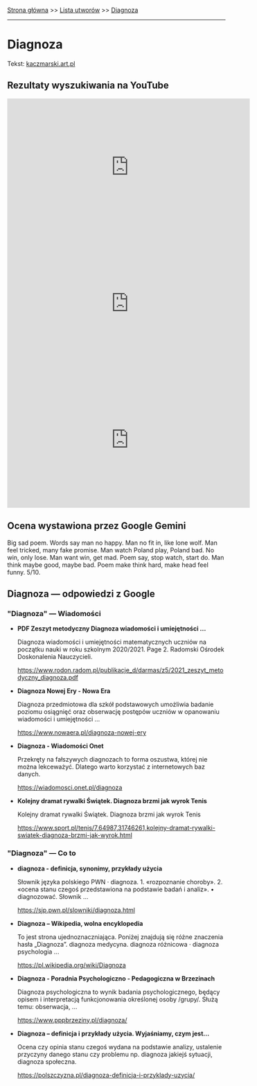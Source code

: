 [Strona główna](../index.md) >> [Lista utworów](../list.md) >> [Diagnoza](121.md)

---

# Diagnoza

Tekst: [kaczmarski.art.pl](https://www.kaczmarski.art.pl/tworczosc/wiersze/diagnoza/)

## Rezultaty wyszukiwania na YouTube

<iframe width="560" height="315" src="https://www.youtube.com/embed/owQ1PEPJ3zs?si=IdontcarewhotheIRSsendsImnotpayingtaxes" title="YouTube video player" frameborder="0" allow="accelerometer; autoplay; clipboard-write; encrypted-media; gyroscope; picture-in-picture; web-share" referrerpolicy="strict-origin-when-cross-origin" allowfullscreen></iframe>

<iframe width="560" height="315" src="https://www.youtube.com/embed/NTNcxGVgn9I?si=IdontcarewhotheIRSsendsImnotpayingtaxes" title="YouTube video player" frameborder="0" allow="accelerometer; autoplay; clipboard-write; encrypted-media; gyroscope; picture-in-picture; web-share" referrerpolicy="strict-origin-when-cross-origin" allowfullscreen></iframe>

<iframe width="560" height="315" src="https://www.youtube.com/embed/aXNcFrNFR7o?si=IdontcarewhotheIRSsendsImnotpayingtaxes" title="YouTube video player" frameborder="0" allow="accelerometer; autoplay; clipboard-write; encrypted-media; gyroscope; picture-in-picture; web-share" referrerpolicy="strict-origin-when-cross-origin" allowfullscreen></iframe>

## Ocena wystawiona przez Google Gemini

Big sad poem. Words say man no happy. Man no fit in, like lone wolf. Man feel tricked, many fake promise. Man watch Poland play, Poland bad. No win, only lose. Man want win, get mad. Poem say, stop watch, start do. Man think maybe good, maybe bad. Poem make think hard, make head feel funny. 5/10.


## Diagnoza — odpowiedzi z Google

### "Diagnoza" — Wiadomości

- **PDF Zeszyt metodyczny Diagnoza wiadomości i umiejętności ...**

    Diagnoza wiadomości i umiejętności matematycznych uczniów na początku nauki w roku szkolnym 2020/2021. Page 2. Radomski Ośrodek Doskonalenia Nauczycieli. 

   <https://www.rodon.radom.pl/publikacje_d/darmas/z5/2021_zeszyt_metodyczny_diagnoza.pdf>
- **Diagnoza Nowej Ery - Nowa Era**

    Diagnoza przedmiotowa dla szkół podstawowych umożliwia badanie poziomu osiągnięć oraz obserwację postępów uczniów w opanowaniu wiadomości i umiejętności ... 

   <https://www.nowaera.pl/diagnoza-nowej-ery>
- **Diagnoza - Wiadomości Onet**

    Przekręty na fałszywych diagnozach to forma oszustwa, której nie można lekceważyć. Dlatego warto korzystać z internetowych baz danych. 

   <https://wiadomosci.onet.pl/diagnoza>
- **Kolejny dramat rywalki Świątek. Diagnoza brzmi jak wyrok Tenis**

    Kolejny dramat rywalki Świątek. Diagnoza brzmi jak wyrok Tenis 

   <https://www.sport.pl/tenis/7,64987,31746261,kolejny-dramat-rywalki-swiatek-diagnoza-brzmi-jak-wyrok.html>

### "Diagnoza" — Co to

- **diagnoza - definicja, synonimy, przykłady użycia**

    Słownik języka polskiego PWN · diagnoza. 1. «rozpoznanie choroby». 2. «ocena stanu czegoś przedstawiona na podstawie badań i analiz». • diagnozować. Słownik ... 

   <https://sjp.pwn.pl/slowniki/diagnoza.html>
- **Diagnoza – Wikipedia, wolna encyklopedia**

    To jest strona ujednoznaczniająca. Poniżej znajdują się różne znaczenia hasła „Diagnoza”. diagnoza medycyna. diagnoza różnicowa · diagnoza psychologia ... 

   <https://pl.wikipedia.org/wiki/Diagnoza>
- **Diagnoza - Poradnia Psychologiczno - Pedagogiczna w Brzezinach**

    Diagnoza psychologiczna to wynik badania psychologicznego, będący opisem i interpretacją funkcjonowania określonej osoby /grupy/. Służą temu: obserwacja, ... 

   <https://www.pppbrzeziny.pl/diagnoza/>
- **Diagnoza – definicja i przykłady użycia. Wyjaśniamy, czym jest…**

    Ocena czy opinia stanu czegoś wydana na podstawie analizy, ustalenie przyczyny danego stanu czy problemu np. diagnoza jakiejś sytuacji, diagnoza społeczna. 

   <https://polszczyzna.pl/diagnoza-definicja-i-przyklady-uzycia/>

